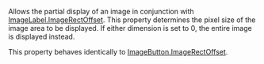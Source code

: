 Allows the partial display of an image in conjunction with [ImageLabel.ImageRectOffset](https://developer.roblox.com/api-reference/property/ImageLabel/ImageRectOffset). This property determines the pixel size of the image area to be displayed. If either dimension is set to 0, the entire image is displayed instead.

This property behaves identically to [ImageButton.ImageRectOffset](https://developer.roblox.com/api-reference/property/ImageButton/ImageRectOffset).